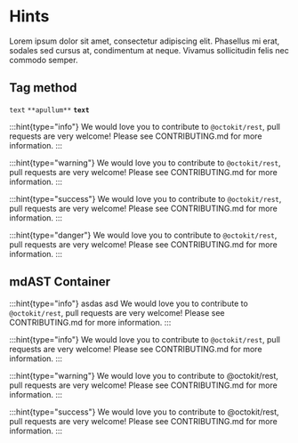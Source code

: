 # Hints

Lorem ipsum dolor sit amet, consectetur adipiscing elit. Phasellus mi erat, sodales sed cursus at, condimentum at neque. Vivamus sollicitudin felis nec commodo semper.

## Tag method

`text`
`**apullum**`
**`text`**

:::hint{type="info"}
We would love you to contribute to `@octokit/rest`, pull requests are very welcome! Please see CONTRIBUTING.md for more information.
:::

:::hint{type="warning"}
We would love you to contribute to `@octokit/rest`, pull requests are very welcome! Please see CONTRIBUTING.md for more information.
:::

:::hint{type="success"}
We would love you to contribute to `@octokit/rest`, pull requests are very welcome! Please see CONTRIBUTING.md for more information.
:::

:::hint{type="danger"}
We would love you to contribute to `@octokit/rest`, pull requests are very welcome! Please see CONTRIBUTING.md for more information.
:::

## mdAST Container

:::hint{type="info"}
asdas asd We would love you to contribute to `@octokit/rest`, pull requests are very welcome! Please see CONTRIBUTING.md for more information.
:::

:::hint{type="info"}
We would love you to contribute to `@octokit/rest`, pull requests are very welcome! Please see CONTRIBUTING.md for more information.
:::

:::hint{type="warning"}
We would love you to contribute to @octokit/rest, pull requests are very welcome! Please see CONTRIBUTING.md for more information.
:::

:::hint{type="success"}
We would love you to contribute to @octokit/rest, pull requests are very welcome! Please see CONTRIBUTING.md for more information.
:::

